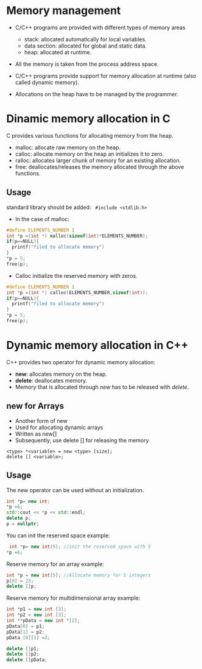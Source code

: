 # Memory management
- C/C++ programs are provided with different types of memory areas
  - stack: allocated automatically for local variables.
  - data section: allocated for global and static data.
  - heap: allocated at runtime. 

- All the memory is taken from the process address space.
- C/C++ programs provide support for memory allocation at runtime (also called dynamic memory).
- Allocations on the heap have to be managed by the programmer. 
  

# Dinamic memory allocation in C
 C provides various functions for allocating memory from the heap.
   - malloc: allocate raw memory on the heap. 
   - calloc: allocate memory on the heap an initializes it to zero.
   - ralloc: allocates larger chunk of memory for an existing allocation.
   - free:   deallocates/releases the memory allocated through the above functions.

## Usage
standard library should be added: ``` #include <stdlib.h>``` 
- In the case of malloc:
``` C++ 
#define ELEMENTS_NUMBER 1
int *p =(int *) malloc(sizeof(int)*ELEMENTS_NUMBER); 
if(p==NULL){
  printf("filed to allocate memory")
}
*p = 5; 
free(p); 
```

- Calloc initialize the reserved memory with zeros. 
``` C++ 
#define ELEMENTS_NUMBER 1
int *p =(int *) calloc(ELEMENTS_NUMBER,sizeof(int)); 
if(p==NULL){
  printf("filed to allocate memory")
}
*p = 5; 
free(p); 
```
# Dynamic memory allocation in C++
C++ provides two operator for dynamic memory allocation:
- **new**: allocates memory on the heap.
- **delete**: deallocates memory. 
- Memory that is allocated through *new* has to be released with *delete*. 

## new for Arrays
- Another form of new
- Used for allocating dynamic arrays
- Written as new[]
- Subsequently, use delete [] for releasing the memory
```
<type> *<variable> = new <type> [size];
delete [] <variable>;
```
## Usage
The new operator can be used without an initialization.
```C++
int *p= new int;
*p =6;
std::cout << *p << std::endl;
delete p;
p = nullptr;
```
You can init the reserved space example: 
```C++
 int *p= new int(5); //init the reserved space with 5
*p =6;
```
Reserve memory for an array example:
```c++
int *p = new int[5]; //Allocate memory for 5 integers
p[0] = 23;
delete []p;
```
Reserve memory for multidimensional array example:

```c++
int *p1 = new int [3];
int *p2 = new int [3];
int **pData = new int *[2];
pData[0] = p1;
pData[1] = p2;
pData [0][1] =2;

delete []p1;
delete []p2;
delete []pData;
```

